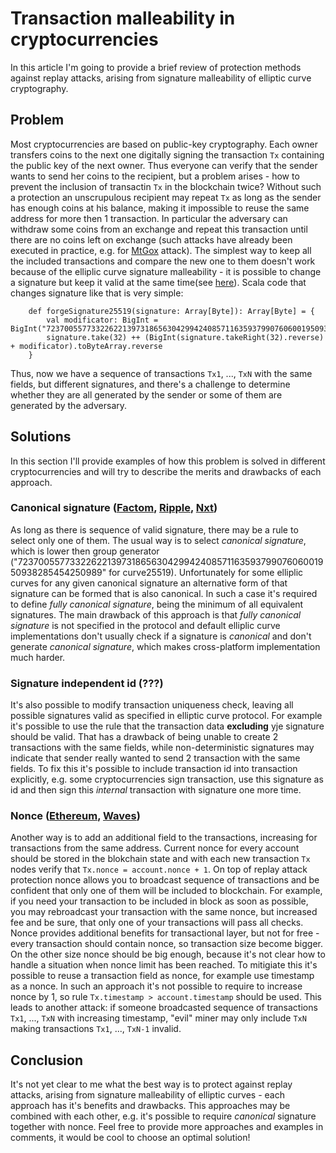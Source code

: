 # Transaction malleability in cryptocurrencies

In this article I'm going to provide a brief review of protection methods against replay attacks, arising from signature malleability of elliptic curve cryptography.

## Problem

Most cryptocurrencies are based on public-key cryptography.
Each owner transfers coins to the next one digitally signing the transaction `Tx` containing the public key of the next owner.
Thus everyone can verify that the sender wants to send her coins to the recipient, but a problem arises - how to prevent the  inclusion of transactin  `Tx` in the blockchain twice?
Without such a protection an unscrupulous recipient may repeat `Tx` as long as the sender has enough coins at his balance, making it impossible to reuse the same address for more then 1 transaction.
In particular the adversary can withdraw some coins from an exchange and repeat this transaction until there are no coins left on exchange (such attacks have already been executed in practice, e.g. for [MtGox](https://arxiv.org/abs/1403.6676) attack).
The simplest way to keep all the included transactions and compare the new one to them doesn't work because of the elliplic curve signature malleability - it is possible to change a signature but keep it valid at the same time(see [here](http://crypto.stackexchange.com/a/14719)).
Scala code that changes signature like that is very simple:

```
    def forgeSignature25519(signature: Array[Byte]): Array[Byte] = {  
        val modificator: BigInt = BigInt("7237005577332262213973186563042994240857116359379907606001950938285454250989")  
        signature.take(32) ++ (BigInt(signature.takeRight(32).reverse) + modificator).toByteArray.reverse  
    }
```

Thus, now we have a sequence of transactions `Tx1`, ..., `TxN` with the same fields, but different signatures, and there's a challenge to determine whether they are all generated by the sender or some of them are generated by the adversary. 

## Solutions

In this section I'll provide examples of how this problem is solved in different cryptocurrencies and will try to describe the merits and drawbacks of each approach.

### Canonical signature ([Factom](https://www.factom.com/), [Ripple](https://wiki.ripple.com/Transaction_Malleability), [Nxt](https://nxt.org/))
As long as there is sequence of valid signature, there may be a rule to select only one of them.
The usual way is to select *canonical signature*, which is lower then group generator ("7237005577332262213973186563042994240857116359379907606001950938285454250989" for curve25519).
Unfortunately for some elliplic curves for any given canonical signature an alternative form of that signature can be formed that is also canonical.
In such a case it's required to define *fully canonical signature*, being the minimum of all equivalent signatures.
The main drawback of this approach is that *fully canonical signature* is not specified in the protocol and default elliplic curve implementations don't usually check if a signature is *canonical* and don't generate *canonical signature*, which makes cross-platform implementation much harder.

### Signature independent id (???)
It's also possible to modify transaction uniqueness check, leaving all possible signatures valid as specified in elliptic curve protocol.
For example it's possible to use the rule that the transaction data **excluding** yje signature should be valid.
That has a drawback of being unable to create 2 transactions with the same fields, while non-deterministic signatures may indicate that sender really wanted to send 2 transaction with the same fields.
To fix this it's possible to include transaction id into transaction explicitly, e.g. some cryptocurrencies sign transaction, use this signature as id and then sign this *internal* transaction with signature one more time.

### Nonce ([Ethereum](https://www.ethereum.org/), [Waves](http://wavesplatform.com/))
Another way is to add an additional field to the transactions, increasing for transactions from the same address.
Current nonce for every account should be stored in the blokchain state and with each new transaction `Tx` nodes verify that `Tx.nonce = account.nonce + 1`.
On top of replay attack protection nonce allows you to broadcast sequence of transactions and be confident that only one of them will be included to blockchain.
For example, if you need your transaction to be included in block as soon as possible, you may rebroadcast your transaction with the same nonce, but increased fee and be sure, that only one of your transactions will pass all checks.
Nonce provides additional benefits for transactional layer, but not for free - every transaction should contain nonce, so transaction size become bigger.
On the other size nonce should be big enough, because it's not clear how to handle a situation when nonce limit has been reached.
To mitigiate this it's possible to reuse a transaction field as nonce, for example use timestamp as a nonce.
In such an approach it's not possible to require to increase nonce by 1, so rule `Tx.timestamp > account.timestamp` should be used.
This leads to another attack: if someone broadcasted sequence of transactions `Tx1`, ..., `TxN` with increasing timestamp, "evil" miner may only include `TxN` making transactions `Tx1`, ..., `TxN-1` invalid.

## Conclusion

It's not yet clear to me what the best way is  to protect against replay attacks, arising from signature malleability of elliptic curves - each approach has it's benefits and drawbacks.
This approaches may be combined with each other, e.g. it's possible to require *canonical* signature together with nonce.
Feel free to provide more approaches and examples in comments, it would be cool to choose an optimal solution!

